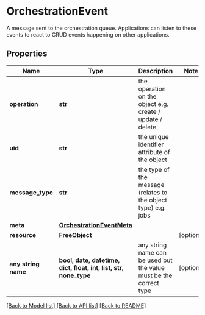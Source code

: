 # OrchestrationEvent

A message sent to the orchestration queue. Applications can listen to these events to react to CRUD events happening on other applications.

## Properties
Name | Type | Description | Notes
------------ | ------------- | ------------- | -------------
**operation** | **str** | the operation on the object e.g. create / update / delete | 
**uid** | **str** | the unique identifier attribute of the object | 
**message_type** | **str** | the type of the message (relates to the object type) e.g. jobs | 
**meta** | [**OrchestrationEventMeta**](OrchestrationEventMeta.md) |  | 
**resource** | [**FreeObject**](FreeObject.md) |  | [optional] 
**any string name** | **bool, date, datetime, dict, float, int, list, str, none_type** | any string name can be used but the value must be the correct type | [optional]

[[Back to Model list]](../README.md#documentation-for-models) [[Back to API list]](../README.md#documentation-for-api-endpoints) [[Back to README]](../README.md)


